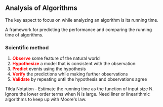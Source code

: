 ## Analysis of Algorithms

The key aspect to focus on while analyzing an algorithm is its running time.

A framework for predicting the performance and comparing the running time of algorithms.

### Scientific method
1. <r>Observe</r> some feature of the natural world
2. <r>Hypothesize</r> a model that is consistent with the observation
3. <r>Predict</r> events using the hypothesis
4. <r>Verify</r> the predictions while making further observations
5. <r>Validate</r> by repeating until the hypothesis and observations agree

Tilda Notation - Estimate the running time as the function of input size N. Ignore the lower order terms when N is large.
Need liner or linearithmic algorithms to keep up with Moore's law.

<style>
r { color: Red; font-weight: Bold }
o { color: Orange; font-weight: Bold }
g { color: Green; font-weight: Bold }
</style>